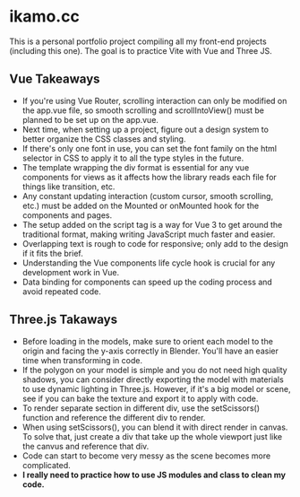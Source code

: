 # ikamo.cc

This is a personal portfolio project compiling all my front-end projects (including this one). The goal is to practice Vite with Vue and Three JS.

## Vue Takeaways

- If you're using Vue Router, scrolling interaction can only be modified on the app.vue file, so smooth scrolling and scrollIntoView() must be planned to be set up on the app.vue.
- Next time, when setting up a project, figure out a design system to better organize the CSS classes and styling.
- If there's only one font in use, you can set the font family on the html selector in CSS to apply it to all the type styles in the future.
- The template wrapping the div format is essential for any vue components for views as it affects how the library reads each file for things like transition, etc.
- Any constant updating interaction (custom cursor, smooth scrolling, etc.) must be added on the Mounted or onMounted hook for the components and pages.
- The setup added on the script tag is a way for Vue 3 to get around the traditional format, making writing JavaScript much faster and easier.
- Overlapping text is rough to code for responsive; only add to the design if it fits the brief.
- Understanding the Vue components life cycle hook is crucial for any development work in Vue.
- Data binding for components can speed up the coding process and avoid repeated code.

## Three.js Takaways

-  Before loading in the models, make sure to orient each model to the origin and facing the y-axis correctly in Blender. You'll have an easier time when transforming in code.
- If the polygon on your model is simple and you do not need high quality shadows, you can consider directly exporting the model with materials to use dynamic lighting in Three.js. However, if it's a big model or scene, see if you can bake the texture and export it to apply with code.
- To render separate section in different div, use the setScissors() function and reference the different div to render.
- When using setScissors(), you can blend it with direct render in canvas. To solve that, just create a div that take up the whole viewport just like the canvus and reference that div.
- Code can start to become very messy as the scene becomes more complicated.
- **I really need to practice how to use JS modules and class to clean my code.**